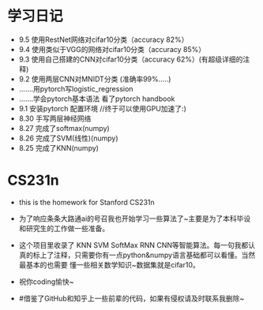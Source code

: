 # 学习日记
* 9.5  使用RestNet网络对cifar10分类（accuracy 82%）
* 9.4  使用类似于VGG的网络对cifar10分类（accuracy 85%）
* 9.3  使用自己搭建的CNN对cifar10分类（accuracy 62%）(有超级详细的注释)
* 9.2  使用两层CNN对MNIDT分类 (准确率99%.....)
* .......用pytorch写logistic_regression    
* .......学会pytorch基本语法 看了pytorch handbook
* 9.1  安装pytorch 配置环境 //终于可以使用GPU加速了:)
* 8.30 手写两层神经网络
* 8.27 完成了softmax(numpy)
* 8.26 完成了SVM(线性)(numpy)
* 8.25 完成了KNN(numpy)


# CS231n
* this is the homework for Stanford CS231n

* 为了响应条条大路通ai的号召我也开始学习一些算法了~主要是为了本科毕设和研究生的工作做一些准备。

* 这个项目里收录了 KNN SVM SoftMax RNN CNN等智能算法。每一句我都认真的标上了注释，只需要你有一点python&numpy语言基础都可以看懂。当然最基本的也需要
懂一些相关数学知识~数据集就是cifar10。

* 祝你coding愉快~

* #借鉴了GitHub和知乎上一些前辈的代码，如果有侵权请及时联系我删除~

